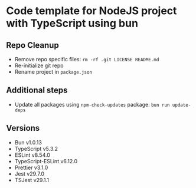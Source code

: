 # Code template for NodeJS project with TypeScript using bun

## Repo Cleanup

- Remove repo specific files: `rm -rf .git LICENSE README.md`
- Re-initialize git repo
- Rename project in `package.json`

## Additional steps

- Update all packages using `npm-check-updates` package: `bun run update-deps`

## Versions

- Bun v1.0.13
- TypeScript v5.3.2
- ESLint v8.54.0
- TypeScript-ESLint v6.12.0
- Prettier v3.1.0
- Jest v29.7.0
- TSJest v29.1.1
